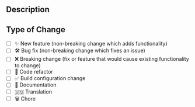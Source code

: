 <!--
  Thank you for contributing!

  Provide a description of your changes below and a general summary in the title

-->

## Description

<!--- Describe your changes in detail -->

## Type of Change

<!--- Put an `x` ( and remove spaces ) in all the boxes that apply: -->

- [ ] ✨ New feature (non-breaking change which adds functionality)
- [ ] 🛠️ Bug fix (non-breaking change which fixes an issue)
- [ ] ❌ Breaking change (fix or feature that would cause existing functionality to change)
- [ ] 🧹 Code refactor
- [ ] ✅ Build configuration change
- [ ] 📝 Documentation
- [ ] 🇺🇸 Translation
- [ ] 🗑️ Chore